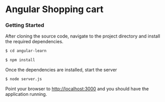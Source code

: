 # Angular Shopping cart

### Getting Started

After cloning the source code, navigate to the project directory and install the required dependencies.

```sh
$ cd angular-learn
```

```sh
$ npm install
```
Once the dependencies are installed, start the server

```sh
$ node server.js
```

Point your browser to [http://localhost:3000](http://localhost:3000) and you should have the application running.

